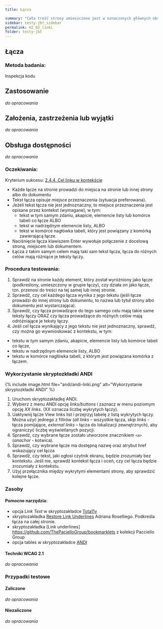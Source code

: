 ```yaml
---
title: Łącza

summary: "Cała treść strony umieszczona jest w oznaczonych głównych obszarach (punktach orientacyjnych)."
sidebar: testy-jbt_sidebar
permalink: H2_02_linki
folder: testy-jbt
---
```


## Łącza

### Metoda badania: 
Inspekcja kodu

## Zastosowanie
_do opracowania_
## Założenia, zastrzeżenia lub wyjątki
_do opracowania_

## Obsługa dostępności
_do opracowania_

### Oczekiwania:
Kryterium sukcesu: [2.4.4. Cel linku w kontekście](https://wcag.lepszyweb.pl/#link-purpose-in-context) 
-	Każde łącze na stronie prowadzi do miejsca na stronie lub innej strony albo do dokumentu  
-	Tekst łącza opisuje miejsce przeznaczenia (sytuacja preferowana).
-	Jeżeli tekst łącza nie jest jednoznaczny, to miejsce przeznaczenia jest opisane przez kontekst (wymagane), w tym: 
    - tekst w tym samym zdaniu, akapicie, elemencie listy lub komórce tabeli co łącze ALBO
    - tekst w nadrzędnym elemencie listy, ALBO
    - tekst w komórce nagłówka tabeli, który jest powiązany z komórką zawierającą łącze.
-	Naciśnięcie łącza klawiszem Enter wywołuje połączenie z docelową stroną, miejscem lub dokumentem.
-	Łącza z takim samym celem mają taki sam tekst łącza, łącza do różnych celów mają różniące je teksty łączy. 

### Procedura testowania:
1.	Sprawdź na stronie każdy element, który został wyróżniony jako łącze (podkreślony, umieszczony w grupie łączy), czy działa on jako łącze, tzn. przenosi do treści na tej samej lub innej stronie.
2.	Sprawdź, czy cel każdego łącza wynika z jego tekstu (jeśli łącze prowadzi do innej strony lub dokumentu, to nazwa lub tytuł strony albo dokumentu jest wystarczająca).
3.	Sprawdź, czy łącza prowadzące do tego samego celu mają takie same teksty łączy ORAZ czy łącza prowadzące do różnych celów mają odróżniające je teksty łączy.
4.	Jeśli cel łącza wynikający z jego tekstu nie jest jednoznaczny, sprawdź, czy można go wywnioskować z kontekstu, w tym:
-	tekstu w tym samym zdaniu, akapicie, elemencie listy lub komórce tabeli co łącze,
-	tekstu w nadrzędnym elemencie listy, ALBO
-	tekstu w komórce nagłówka tabeli, z którym jest powiązana komórka z łączem.  

### Wykorzystanie skryptozkładki ANDI

{% include image.html file="andi/andi-linki.png" alt="Wykorzystanie skryptozkładki ANDI" %} 
1.	Uruchom skryptozakładkę ANDI. 
2.	Wybierz z menu ANDI opcję *links/buttons* i zaznacz w menu poziomym opcję *XX links*. (XX oznacza liczbę wykrytych łączy).
3.	Uaktywnij łącze View links list i przejrzyj tabelę z listą wykrytych łączy. Można użyć jednego z filtrów (*all links* – wszystkie łącza, *skip links* -  łącza pomijające, *external links* – łącza do lokalizacji zewnętrznych), aby ograniczyć liczbę wyświetlanych pozycji.  
4.	Sprawdź, czy wybrane łącze zostało utworzone znacznikiem `<a>` (*anachor* - kotwica). 
5.	Sprawdź, czy wybrane łącze ma dostępną nazwę oraz atrybut href wskazujący cel łącza
6.	Sprawdź, czy tekst, jaki ogłosi czytnik ekranu, będzie zrozumiały bez kontekstu. Jeśli nie, sprawdź kontekst łącza i oceń, czy cel łącza będzie zrozumiały z kontekstu.   
7.	Użyj przełącznika między wykrytymi elementami strony, aby sprawdzić kolejne łącze.

### Zasoby

#### Pomocne narzędzia:
-	opcja *Link Text* w skryptozakładce [Tota11y](https://khan.github.io/tota11y/)  
-	skryptozakładka [Restore Link Underlines](http://adrianroselli.com/2015/01/css-bookmarklets-for-testing-and-fixing.html) Adriana Roselliego. Podkreśla łącza na całej stronie.
-	skryptozakładka [Link underlines] https://github.com/ThePacielloGroup/bookmarklets  z kolekcji Pacciello Group 
-	opcja tables w skryptozakładce [ANDI](https://www.ssa.gov/accessibility/andi/help/install.html) 

#### Techniki WCAG 2.1
_do opracowania_

### Przypadki testowe

#### Zaliczone
_do opracowania_

#### Niezaliczone
_do opracowania_ 